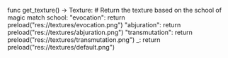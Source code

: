 func get_texture() -> Texture:
    # Return the texture based on the school of magic
    match school:
        "evocation":
            return preload("res://textures/evocation.png")
        "abjuration":
            return preload("res://textures/abjuration.png")
        "transmutation":
            return preload("res://textures/transmutation.png")
        _:
            return preload("res://textures/default.png")